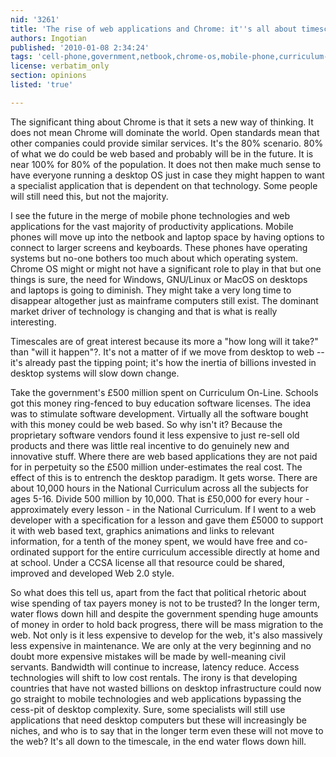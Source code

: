 ```yaml
---
nid: '3261'
title: 'The rise of web applications and Chrome: it''s all about timescales'
authors: Ingotian
published: '2010-01-08 2:34:24'
tags: 'cell-phone,government,netbook,chrome-os,mobile-phone,curriculum-on-line,tipping-point'
license: verbatim_only
section: opinions
listed: 'true'

---
```

The significant thing about Chrome is that it sets a new way of thinking. It does not mean Chrome will dominate the world. Open standards mean that other companies could provide similar services. It's the 80% scenario. 80% of what we do could be web based and probably will be in the future. It is near 100% for 80% of the population. It does not then make much sense to have everyone running a desktop OS just in case they might happen to want a specialist application that is dependent on that technology. Some people will still need this, but not the majority. 

I see the future in the merge of mobile phone technologies and web applications for the vast majority of productivity applications. Mobile phones will move up into the netbook and laptop space by having options to connect to larger screens and keyboards. These phones have operating systems but no-one bothers too much about which operating system. Chrome OS might or might not have a significant role to play in that but one things is sure, the need for Windows, GNU/Linux or MacOS on desktops and laptops is going to diminish. They might take a very long time to disappear altogether just as mainframe computers still exist. The dominant market driver of technology is changing and that is what is really interesting.

Timescales are of great interest because its more a "how long will it take?" than "will it happen"?. It's not a matter of if we move from desktop to web -- it's already past the tipping point; it's how the inertia of billions invested in desktop systems will slow down change.

Take the government's £500 million spent on Curriculum On-Line. Schools got this money ring-fenced to buy education software licenses. The idea was to stimulate software development. Virtually all the software bought with this money could be web based. So why isn't it? Because the proprietary software vendors found it less expensive to just re-sell old products and there was little real incentive to do genuinely new and innovative stuff. Where there are web based applications they are not paid for in perpetuity so the £500 million under-estimates the real cost. The effect of this is to entrench the desktop paradigm. It gets worse. There are about 10,000 hours in the National Curriculum across all the subjects for ages 5-16. Divide 500 million by 10,000. That is £50,000 for every hour - approximately every lesson - in the National Curriculum. If I went to a web developer with a specification for a lesson and gave them £5000 to support it with web based text, graphics animations and links to relevant information, for a tenth of the money spent, we would have free and co-ordinated support for the entire curriculum accessible directly at home and at school. Under a CCSA license all that resource could be shared, improved and developed Web 2.0 style.

So what does this tell us, apart from the fact that political rhetoric about wise spending of tax payers money is not to be trusted? In the longer term, water flows down hill and despite the government spending huge amounts of money in order to hold back progress, there will be mass migration to the web. Not only is it less expensive to develop for the web, it's also massively less expensive in maintenance. We are only at the very beginning and no doubt more expensive mistakes will be made by well-meaning civil servants. Bandwidth will continue to increase, latency reduce. Access technologies will shift to low cost rentals. The irony is that developing countries that have not wasted billions on desktop infrastructure could now go straight to mobile technologies and web applications bypassing the cess-pit of desktop complexity. Sure, some specialists will still use applications that need desktop computers but these will increasingly be niches, and who is to say that in the longer term even these will not move to the web? It's all down to the timescale, in the end water flows down hill.